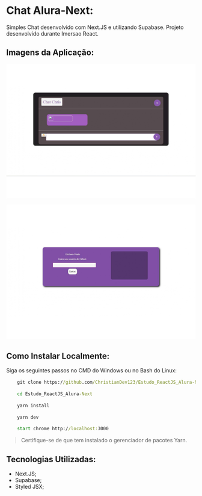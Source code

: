 # Chat Alura-Next:

Simples Chat desenvolvido com Next.JS e utilizando Supabase. Projeto desenvolvido durante Imersao React.

## Imagens da Aplicação:

![Imagem Login Page](https://github.com/ChristianDev123/Estudo_ReactJS_Alura-Next/blob/main/ProjectAluta_page-0001.jpg)

![Imagem Chat Page](https://github.com/ChristianDev123/Estudo_ReactJS_Alura-Next/blob/main/ProjectAluta_page-0002.jpg)


## Como Instalar Localmente:

Siga os seguintes passos no CMD do Windows ou no Bash do Linux:

```cmd
    git clone https://github.com/ChristianDev123/Estudo_ReactJS_Alura-Next.git
```
```cmd
    cd Estudo_ReactJS_Alura-Next
```
```cmd
    yarn install
```
```cmd
    yarn dev
```
```cmd
    start chrome http://localhost:3000
```

> Certifique-se de que tem instalado o gerenciador de pacotes Yarn.

## Tecnologias Utilizadas:

- Next.JS;
- Supabase;
- Styled JSX;